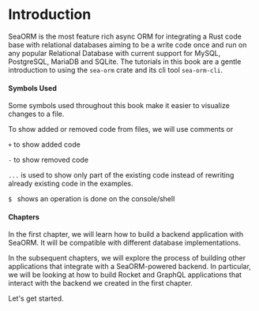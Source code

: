 # Introduction

SeaORM is the most feature rich async ORM for integrating a Rust code base with relational databases aiming to be a write code once and run on any popular Relational Database with current support for MySQL, PostgreSQL, MariaDB and SQLite. The tutorials in this book are a gentle introduction to using the `sea-orm` crate and its cli tool `sea-orm-cli`.

#### Symbols Used

Some symbols used throughout this book make it easier to visualize changes to a file.

To show added or removed code from files, we will use comments or 

`+` to show added code

`-` to show removed code

`...` is used to show only part of the existing code instead of rewriting already existing code in the examples.

`$ ` shows an operation is done on the console/shell 

#### Chapters

In the first chapter, we will learn how to build a backend application with SeaORM. It will be compatible with different database implementations.

In the subsequent chapters, we will explore the process of building other applications that integrate with a SeaORM-powered backend. In particular, we will be looking at how to build Rocket and GraphQL applications that interact with the backend we created in the first chapter.

Let's get started.
